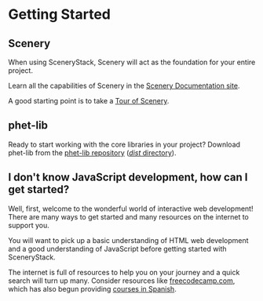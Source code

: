 # Getting Started

## Scenery

When using SceneryStack, Scenery will act as the foundation for your entire project.

Learn all the capabilities of Scenery in the [Scenery Documentation site](https://phetsims.github.io/scenery/doc/).

A good starting point is to take a [Tour of Scenery](https://phetsims.github.io/scenery/doc/a-tour-of-scenery.html).

## phet-lib

Ready to start working with the core libraries in your project? Download phet-lib from the [phet-lib repository](https://github.com/phetsims/phet-lib) ([*dist* directory](https://github.com/phetsims/phet-lib/tree/main/dist)).

## I don't know JavaScript development, how can I get started?

Well, first, welcome to the wonderful world of interactive web development! There are many ways to get started and many resources on the internet to support you.

You will want to pick up a basic understanding of HTML web development and a good understanding of JavaScript before getting started with SceneryStack.

The internet is full of resources to help you on your journey and a quick search will turn up many. Consider resources like [freecodecamp.com](https://www.freecodecamp.org/), which has also begun providing [courses in Spanish](https://www.freecodecamp.org/news/javascript-course-in-spanish/).

